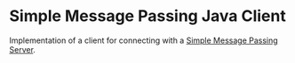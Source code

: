 # Simple Message Passing Java Client

Implementation of a client for connecting with a [Simple Message Passing Server](https://github.com/scruz84/smp-server).